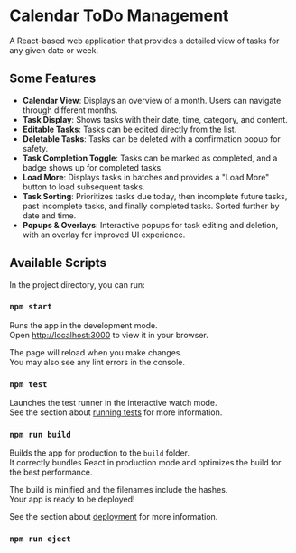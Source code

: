 # Calendar ToDo Management

A React-based web application that provides a detailed view of tasks for any given date or week.

## Some Features

- **Calendar View**: Displays an overview of a month. Users can navigate through different months.
- **Task Display**: Shows tasks with their date, time, category, and content.
- **Editable Tasks**: Tasks can be edited directly from the list.
- **Deletable Tasks**: Tasks can be deleted with a confirmation popup for safety.
- **Task Completion Toggle**: Tasks can be marked as completed, and a badge shows up for completed tasks.
- **Load More**: Displays tasks in batches and provides a "Load More" button to load subsequent tasks.
- **Task Sorting**: Prioritizes tasks due today, then incomplete future tasks, past incomplete tasks, and finally completed tasks. Sorted further by date and time.
- **Popups & Overlays**: Interactive popups for task editing and deletion, with an overlay for improved UI experience.


## Available Scripts

In the project directory, you can run:

### `npm start`

Runs the app in the development mode.\
Open [http://localhost:3000](http://localhost:3000) to view it in your browser.

The page will reload when you make changes.\
You may also see any lint errors in the console.

### `npm test`

Launches the test runner in the interactive watch mode.\
See the section about [running tests](https://facebook.github.io/create-react-app/docs/running-tests) for more information.

### `npm run build`

Builds the app for production to the `build` folder.\
It correctly bundles React in production mode and optimizes the build for the best performance.

The build is minified and the filenames include the hashes.\
Your app is ready to be deployed!

See the section about [deployment](https://facebook.github.io/create-react-app/docs/deployment) for more information.

### `npm run eject`
